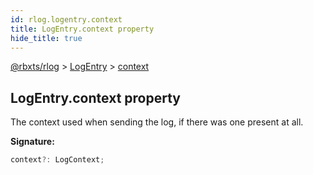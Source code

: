 ```yaml
---
id: rlog.logentry.context
title: LogEntry.context property
hide_title: true
---
```


[@rbxts/rlog](./rlog.md) &gt; [LogEntry](./rlog.logentry.md) &gt; [context](./rlog.logentry.context.md)

## LogEntry.context property

The context used when sending the log, if there was one present at all.

**Signature:**

```typescript
context?: LogContext;
```